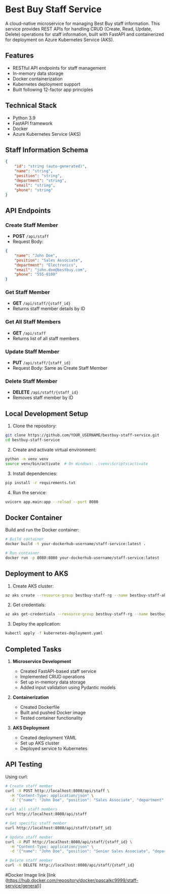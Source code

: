# Best Buy Staff Service

A cloud-native microservice for managing Best Buy staff information. This service provides REST APIs for handling CRUD (Create, Read, Update, Delete) operations for staff information, built with FastAPI and containerized for deployment on Azure Kubernetes Service (AKS).

## Features

- RESTful API endpoints for staff management
- In-memory data storage
- Docker containerization
- Kubernetes deployment support
- Built following 12-factor app principles

## Technical Stack

- Python 3.9
- FastAPI framework
- Docker
- Azure Kubernetes Service (AKS)

## Staff Information Schema

```json
{
    "id": "string (auto-generated)",
    "name": "string",
    "position": "string",
    "department": "string",
    "email": "string",
    "phone": "string"
}
```

## API Endpoints

### Create Staff Member
- **POST** `/api/staff`
- Request Body:
```json
{
    "name": "John Doe",
    "position": "Sales Associate",
    "department": "Electronics",
    "email": "john.doe@bestbuy.com",
    "phone": "555-0100"
}
```

### Get Staff Member
- **GET** `/api/staff/{staff_id}`
- Returns staff member details by ID

### Get All Staff Members
- **GET** `/api/staff`
- Returns list of all staff members

### Update Staff Member
- **PUT** `/api/staff/{staff_id}`
- Request Body: Same as Create Staff Member

### Delete Staff Member
- **DELETE** `/api/staff/{staff_id}`
- Removes staff member by ID

## Local Development Setup

1. Clone the repository:
```bash
git clone https://github.com/YOUR_USERNAME/bestbuy-staff-service.git
cd bestbuy-staff-service
```

2. Create and activate virtual environment:
```bash
python -m venv venv
source venv/bin/activate  # On Windows: .\venv\Scripts\activate
```

3. Install dependencies:
```bash
pip install -r requirements.txt
```

4. Run the service:
```bash
uvicorn app.main:app --reload --port 8080
```

## Docker Container

Build and run the Docker container:

```bash
# Build container
docker build -t your-dockerhub-username/staff-service:latest .

# Run container
docker run -p 8080:8080 your-dockerhub-username/staff-service:latest
```

## Deployment to AKS

1. Create AKS cluster:
```bash
az aks create --resource-group bestbuy-staff-rg --name bestbuy-staff-aks --node-count 1
```

2. Get credentials:
```bash
az aks get-credentials --resource-group bestbuy-staff-rg --name bestbuy-staff-aks
```

3. Deploy the application:
```bash
kubectl apply -f kubernetes-deployment.yaml
```

## Completed Tasks

1. **Microservice Development**
   - Created FastAPI-based staff service
   - Implemented CRUD operations
   - Set up in-memory data storage
   - Added input validation using Pydantic models

2. **Containerization**
   - Created Dockerfile
   - Built and pushed Docker image
   - Tested container functionality

3. **AKS Deployment**
   - Created deployment YAML
   - Set up AKS cluster
   - Deployed service to Kubernetes

## API Testing

Using curl:

```bash
# Create staff member
curl -X POST http://localhost:8080/api/staff \
  -H "Content-Type: application/json" \
  -d '{"name": "John Doe", "position": "Sales Associate", "department": "Electronics", "email": "john.doe@bestbuy.com", "phone": "555-0100"}'

# Get all staff members
curl http://localhost:8080/api/staff

# Get specific staff member
curl http://localhost:8080/api/staff/{staff_id}

# Update staff member
curl -X PUT http://localhost:8080/api/staff/{staff_id} \
  -H "Content-Type: application/json" \
  -d '{"name": "John Doe", "position": "Senior Sales Associate", "department": "Electronics", "email": "john.doe@bestbuy.com", "phone": "555-0100"}'

# Delete staff member
curl -X DELETE http://localhost:8080/api/staff/{staff_id}
```

#Docker Image link 
[link (https://hub.docker.com/repository/docker/pascalkc9999/staff-service/general)]
